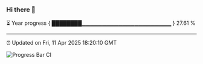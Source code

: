 ### Hi there 👋

⏳ Year progress { ████████▁▁▁▁▁▁▁▁▁▁▁▁▁▁▁▁▁▁▁▁▁▁ } 27.61 %

---

⏰ Updated on Fri, 11 Apr 2025 18:20:10 GMT

![Progress Bar CI](https://github.com/liununu/liununu/workflows/Progress%20Bar%20CI/badge.svg)
